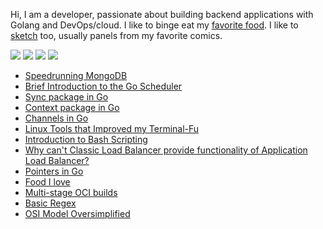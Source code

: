 Hi, I am a developer, passionate about building backend applications with Golang and DevOps/cloud. I like to binge eat my <a href="./like-food.html">favorite food</a>. I like to <a href="./sketches.html">sketch</a> too, usually panels from my favorite comics.

<a href="mailto:mprasadme@gmail.com"><img src="https://img.shields.io/badge/gmail-D44638.svg?&style=for-the-badge&logoColor=white"></a>
<a href="https://github.com/snwzt"><img src="https://img.shields.io/badge/github-333333.svg?&style=for-the-badge&logoColor=white"></a>
<a href="https://www.linkedin.com/in/mdehury"><img src="https://img.shields.io/badge/linkedin-%231E77B5.svg?&style=for-the-badge&logoColor=white"></a>
<a href="https://twitter.com/sloflayer"><img src="https://img.shields.io/badge/twitter-333333.svg?&style=for-the-badge&logoColor=white"></a>

<ul>
    <li><a href="./speedrunning-mongodb.html">Speedrunning MongoDB</a></li>
    <li><a href="./brief-intro-go-scheduler.html">Brief Introduction to the Go Scheduler</a></li>
    <li><a href="./go-sync-package.html">Sync package in Go</a></li>
    <li><a href="./go-context-package.html">Context package in Go</a></li>
    <li><a href="./go-channel.html">Channels in Go</a></li>
    <li><a href="./terminal-fu.html">Linux Tools that Improved my Terminal-Fu</a></li>
    <li><a href="./intro-bash-scripting.html">Introduction to Bash Scripting</a></li>
    <li><a href="./l4-l7-lb.html">Why can't Classic Load Balancer provide functionality of Application Load Balancer?</a></li>
    <li><a href="./go-ptr.html">Pointers in Go</a></li>
    <li><a href="./like-food.html">Food I love</a></li>
    <li><a href="./multi-stage-oci.html">Multi-stage OCI builds</a></li>
    <li><a href="./basic-regex.html">Basic Regex</a></li>
    <li><a href="./osi-model-oversimplified.html">OSI Model Oversimplified</a></li>
</ul>
